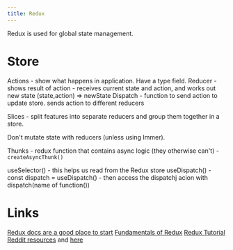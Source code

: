 ```yaml
---
title: Redux
---
```


Redux is used for global state management.

# Store

Actions - show what happens in application. Have a type field.
Reducer - shows result of action - receives current state and action, and works out new state (state,action) => newState
Dispatch - function to send action to update store. sends action to different reducers

Slices - split features into separate reducers and group them together in a store.

Don't mutate state with reducers (unless using Immer).

Thunks - redux function that contains async logic (they otherwise can't) - `createAsyncThunk()`

useSelector() - this helps us read from the Redux store
useDispatch() - const dispatch = useDispatch() - then access the dispatchj acion with dispatch(name of function())

# Links

[Redux docs are a good place to start](https://redux.js.org/tutorials/essentials)
[Fundamentals of Redux](https://egghead.io/courses/fundamentals-of-redux-course-from-dan-abramov-bd5cc867)
[Redux Tutorial](https://daveceddia.com/redux-tutorial/)
[Reddit resources](https://www.reddit.com/r/reactjs/comments/xus9kg/best_resources_to_learn_redux/) and [here](https://www.reddit.com/r/reactjs/comments/lxj4bz/how_to_learn_redux/)
